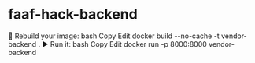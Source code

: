 # faaf-hack-backend
🔁 Rebuild your image:
bash
Copy
Edit
docker build --no-cache -t vendor-backend .
▶️ Run it:
bash
Copy
Edit
docker run -p 8000:8000 vendor-backend